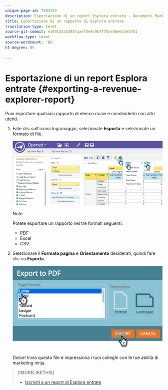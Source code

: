 ```yaml
---
unique-page-id: 7504749
description: Esportazione di un report Esplora entrate - Documenti Marketo - Documentazione prodotto
title: Esportazione di un rapporto di Esplora entrate
translation-type: tm+mt
source-git-commit: e149133a5383faaef5e9c9b7775ae36e633ed7b1
workflow-type: tm+mt
source-wordcount: '85'
ht-degree: 0%

---
```



# Esportazione di un report Esplora entrate {#exporting-a-revenue-explorer-report}

Puoi esportare qualsiasi rapporto di elenco ricavi e condividerlo con altri utenti.

1. Fate clic sull&#39;icona Ingranaggio, selezionate **Esporta** e selezionate un formato di file.

   ![](assets/image2015-3-26-14-3a2-3a19.png)

   >[!NOTE]
   >
   >Potete esportare un rapporto nei tre formati seguenti:
   >
   >    
   >    
   >    * PDF
   >    * Excel
   >    * CSV


1. Selezionare il **Formato pagina** e **Orientamento** desiderati, quindi fare clic su **Esporta**.

   ![](assets/image2015-3-27-16-3a18-3a34.png)

   Dolce! Invia questo file e impressiona i tuoi colleghi con le tue abilità di marketing ninja.

>[!MORELIKETHIS]
>
>* [Iscriviti a un report di Esplora entrate](subscribe-to-a-revenue-explorer-report.md)

>




